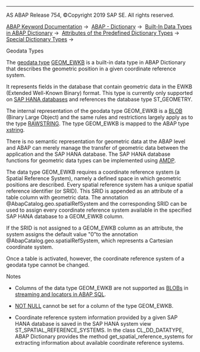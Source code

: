   

* * *

AS ABAP Release 754, ©Copyright 2019 SAP SE. All rights reserved.

[ABAP Keyword Documentation](javascript:call_link\('abenabap.htm'\)) →  [ABAP - Dictionary](javascript:call_link\('abenabap_dictionary.htm'\)) →  [Built-In Data Types in ABAP Dictionary](javascript:call_link\('abenddic_builtin_types_intro.htm'\)) →  [Attributes of the Predefined Dictionary Types](javascript:call_link\('abenddic_builtin_types_prop.htm'\)) →  [Special Dictionary Types](javascript:call_link\('abenddic_builtin_types_special.htm'\)) → 

Geodata Types

The [geodata type](javascript:call_link\('abengeo_data_type_glosry.htm'\) "Glossary Entry") [GEOM\_EWKB](javascript:call_link\('abenddic_builtin_types.htm'\)) is a built-in data type in ABAP Dictionary that describes the geometric position in a given coordinate reference system.

It represents fields in the database that contain geometric data in the EWKB (Extended Well-Known Binary) format. This type is currently only supported on [SAP HANA databases](javascript:call_link\('abenhana_database_glosry.htm'\) "Glossary Entry") and references the database type ST\_GEOMETRY.

The internal representation of the geodata type GEOM\_EWKB is a [BLOB](javascript:call_link\('abenblob_glosry.htm'\) "Glossary Entry") (Binary Large Object) and the same rules and restrictions largely apply as to the type [RAWSTRING](javascript:call_link\('abenddic_builtin_types.htm'\)). The type GEOM\_EWKB is mapped to the ABAP type [xstring](javascript:call_link\('abenbuiltin_types_byte.htm'\)).

There is no semantic representation for geometric data at the ABAP level and ABAP can merely manage the transfer of geometric data between the application and the SAP HANA database. The SAP HANA database functions for geometric data types can be implemented using [AMDP](javascript:call_link\('abenamdp.htm'\)).

The data type GEOM\_EWKB requires a coordinate reference system (a Spatial Reference System), namely a defined space in which geometric positions are described. Every spatial reference system has a unique spatial reference identifier (or SRID). This SRID is appended as an attribute of a table column with geometric data. The annotation @AbapCatalog.geo.spatialRefSystem and the corresponding SRID can be used to assign every coordinate reference system available in the specified SAP HANA database to a GEOM\_EWKB column.

If the SRID is not assigned to a GEOM\_EWKB column as an attribute, the system assigns the default value "0”to the annotation @AbapCatalog.geo.spatialRefSystem, which represents a Cartesian coordinate system.

Once a table is activated, however, the coordinate reference system of a geodata type cannot be changed.

Notes

-   Columns of the data type GEOM\_EWKB are not supported as [BLOBs](javascript:call_link\('abenblob_glosry.htm'\) "Glossary Entry") in [streaming and locators in ABAP SQL](javascript:call_link\('abenstreams_locators.htm'\)).

-   [NOT NULL](javascript:call_link\('abenddic_database_tables_init.htm'\)) cannot be set for a column of the type GEOM\_EWKB.

-   Coordinate reference system information provided by a given SAP HANA database is saved in the SAP HANA system view ST\_SPATIAL\_REFERENCE\_SYSTEMS. In the class CL\_DD\_DATATYPE, ABAP Dictionary provides the method get\_spatial\_reference\_systems for extracting information about available coordinate reference systems.